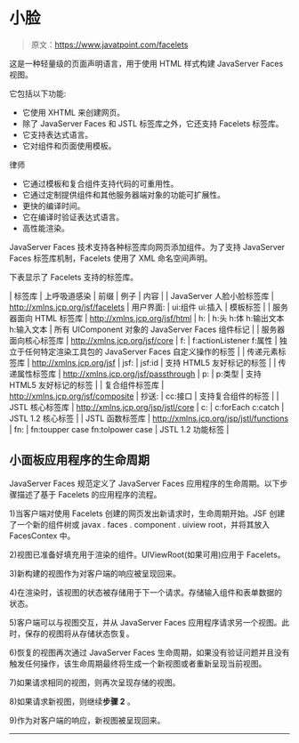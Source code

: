 # 小脸

> 原文：<https://www.javatpoint.com/facelets>

这是一种轻量级的页面声明语言，用于使用 HTML 样式构建 JavaServer Faces 视图。

它包括以下功能:

*   它使用 XHTML 来创建网页。
*   除了 JavaServer Faces 和 JSTL 标签库之外，它还支持 Facelets 标签库。
*   它支持表达式语言。
*   它对组件和页面使用模板。

律师

*   它通过模板和复合组件支持代码的可重用性。
*   它通过定制提供组件和其他服务器端对象的功能可扩展性。
*   更快的编译时间。
*   它在编译时验证表达式语言。
*   高性能渲染。

JavaServer Faces 技术支持各种标签库向网页添加组件。为了支持 JavaServer Faces 标签库机制，Facelets 使用了 XML 命名空间声明。

下表显示了 Facelets 支持的标签库。

| 标签库 | 上呼吸道感染 | 前缀 | 例子 | 内容 |
| JavaServer 人脸小脸标签库 | http://xmlns.jcp.org/jsf/facelets | 用户界面: | ui:组件 ui:插入 | 模板标签 |
| 服务器面向 HTML 标签库 | http://xmlns.jcp.org/jsf/html | h: | h:头 h:体 h:输出文本 h:输入文本 | 所有 UIComponent 对象的 JavaServer Faces 组件标记 |
| 服务器面向核心标签库 | http://xmlns.jcp.org/jsf/core | f: | f:actionListener f:属性 | 独立于任何特定渲染工具包的 JavaServer Faces 自定义操作的标签 |
| 传递元素标签库 | http://xmlns.jcp.org/jsf | jsf: | jsf:id | 支持 HTML5 友好标记的标签 |
| 传递属性标签库 | http://xmlns.jcp.org/jsf/passthrough | p: | p:类型 | 支持 HTML5 友好标记的标签 |
| 复合组件标签库 | http://xmlns.jcp.org/jsf/composite | 抄送: | cc:接口 | 支持复合组件的标签 |
| JSTL 核心标签库 | http://xmlns.jcp.org/jsp/jstl/core | c: | c:forEach c:catch | JSTL 1.2 核心标签 |
| JSTL 函数标签库 | http://xmlns.jcp.org/jsp/jstl/functions | fn: | fn:toupper case fn:tolpower case | JSTL 1.2 功能标签 |

## 小面板应用程序的生命周期

JavaServer Faces 规范定义了 JavaServer Faces 应用程序的生命周期。以下步骤描述了基于 Facelets 的应用程序的流程。

1)当客户端对使用 Facelets 创建的网页发出新请求时，生命周期开始。JSF 创建了一个新的组件树或 javax . faces . component . uiview root，并将其放入 FacesContex 中。

2)视图已准备好填充用于渲染的组件。UIViewRoot(如果可用)应用于 Facelets。

3)新构建的视图作为对客户端的响应被呈现回来。

4)在渲染时，该视图的状态被存储用于下一个请求。存储输入组件和表单数据的状态。

5)客户端可以与视图交互，并从 JavaServer Faces 应用程序请求另一个视图。此时，保存的视图将从存储状态恢复。

6)恢复的视图再次通过 JavaServer Faces 生命周期，如果没有验证问题并且没有触发任何操作，该生命周期最终将生成一个新视图或者重新呈现当前视图。

7)如果请求相同的视图，则再次呈现存储的视图。

8)如果请求新视图，则继续**步骤 2** 。

9)作为对客户端的响应，新视图被呈现回来。

* * *